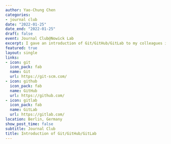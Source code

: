 ```yaml
---
author: Yao-Chung Chen
categories:
- journal club
date: "2022-01-25"
date_end: "2022-01-25"
draft: false
event: Journal Club@Nowick Lab
excerpt: I gave an introduction of Git/GitHub/GitLab to my colleagues in Nowick Lab (http://nowicklab.info/), including some hands-on examples and collaboration using pull request.
featured: true
layout: single
links:
- icon: git
  icon_pack: fab
  name: Git
  url: https://git-scm.com/
- icon: github
  icon_pack: fab
  name: GitHub
  url: https://github.com/
- icon: gitlab
  icon_pack: fab
  name: GitLab
  url: https://gitlab.com/
location: Berlin, Germany
show_post_time: false
subtitle: Journal Club
title: Introduction of Git/GitHub/GitLab
---
```

